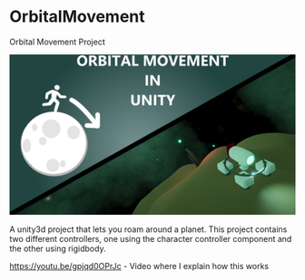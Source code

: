 # OrbitalMovement
 Orbital Movement Project
 
 ![alt text](https://github.com/ForlornU/Images/blob/main/Thumbnail.png)
 
 A unity3d project that lets you roam around a planet. This project contains two different controllers, one using the character controller component and the other using rigidbody.
 
 https://youtu.be/gpjqd0OPrJc - Video where I explain how this works
